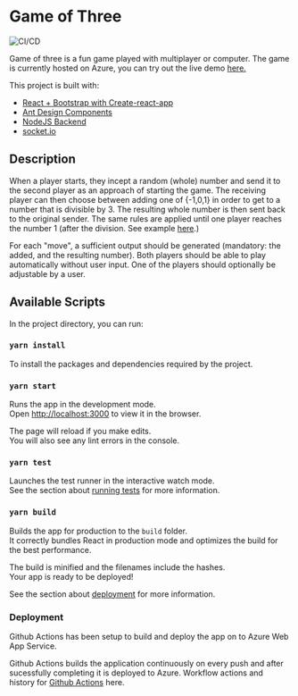 
# Game of Three

![CI/CD](https://github.com/mehul9595/game-of-three-client/workflows/CI/CD%20game-of-three/badge.svg)

Game of three is a fun game played with multiplayer or computer. The game is currently hosted on Azure, you can try out the live demo [here.](https://game-of-three.azurewebsites.net)

This project is built with:

- [React + Bootstrap with Create-react-app](https://github.com/facebook/create-react-app)
- [Ant Design Components](https://ant.design/)
- [NodeJS Backend](https://github.com/mehul9595/game-of-three-server)
- [socket.io](https://socket.io/)

## Description

When a player starts, they incept a random (whole) number and send it to the second player as an
approach of starting the game. The receiving player can then choose between adding one of {-1,0,1} in
order to get to a number that is divisible by 3. The resulting whole number is then sent back to the original
sender.
The same rules are applied until one player reaches the number 1 (after the division. See example
[here](https://invis.io/JHN2247E9MK).)

For each "move", a sufficient output should be generated (mandatory: the added, and the resulting
number).
Both players should be able to play automatically without user input. One of the players should optionally
be adjustable by a user.

## Available Scripts

In the project directory, you can run:

### `yarn install`

To install the packages and dependencies required by the project.

### `yarn start`

Runs the app in the development mode.\
Open [http://localhost:3000](http://localhost:3000) to view it in the browser.

The page will reload if you make edits.\
You will also see any lint errors in the console.

### `yarn test`

Launches the test runner in the interactive watch mode.\
See the section about [running tests](https://facebook.github.io/create-react-app/docs/running-tests) for more information.

### `yarn build`

Builds the app for production to the `build` folder.\
It correctly bundles React in production mode and optimizes the build for the best performance.

The build is minified and the filenames include the hashes.\
Your app is ready to be deployed!

See the section about [deployment](https://facebook.github.io/create-react-app/docs/deployment) for more information.

### Deployment

Github Actions has been setup to build and deploy the app on to Azure Web App Service.

Github Actions builds the application continuously on every push and after sucessfully completing it is deployed to Azure. Workflow actions and history for [Github Actions](https://github.com/mehul9595/game-of-three-client/actions) here.
